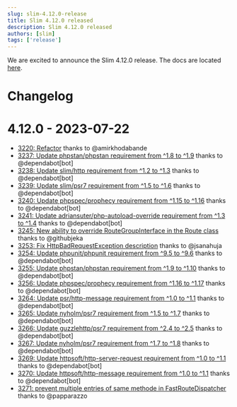 ```yaml
---
slug: slim-4.12.0-release
title: Slim 4.12.0 released
description: Slim 4.12.0 released
authors: [slim]
tags: ['release']
---
```


We are excited to announce the Slim 4.12.0 release. The docs are located [here](http://www.slimframework.com/docs/v4).


<!-- truncate -->


# Changelog

# 4.12.0 - 2023-07-22

- [3220: Refactor](https://github.com/slimphp/Slim/pull/3220) thanks to @amirkhodabande
- [3237: Update phpstan/phpstan requirement from ^1.8 to ^1.9](https://github.com/slimphp/Slim/pull/3237) thanks to @dependabot[bot]
- [3238: Update slim/http requirement from ^1.2 to ^1.3](https://github.com/slimphp/Slim/pull/3238) thanks to @dependabot[bot]
- [3239: Update slim/psr7 requirement from ^1.5 to ^1.6](https://github.com/slimphp/Slim/pull/3239) thanks to @dependabot[bot]
- [3240: Update phpspec/prophecy requirement from ^1.15 to ^1.16](https://github.com/slimphp/Slim/pull/3240) thanks to @dependabot[bot]
- [3241: Update adriansuter/php-autoload-override requirement from ^1.3 to ^1.4](https://github.com/slimphp/Slim/pull/3241) thanks to @dependabot[bot]
- [3245: New ability to override RouteGroupInterface in the Route class](https://github.com/slimphp/Slim/pull/3245) thanks to @githubjeka
- [3253: Fix HttpBadRequestException description](https://github.com/slimphp/Slim/pull/3253) thanks to @jsanahuja
- [3254: Update phpunit/phpunit requirement from ^9.5 to ^9.6](https://github.com/slimphp/Slim/pull/3254) thanks to @dependabot[bot]
- [3255: Update phpstan/phpstan requirement from ^1.9 to ^1.10](https://github.com/slimphp/Slim/pull/3255) thanks to @dependabot[bot]
- [3256: Update phpspec/prophecy requirement from ^1.16 to ^1.17](https://github.com/slimphp/Slim/pull/3256) thanks to @dependabot[bot]
- [3264: Update psr/http-message requirement from ^1.0 to ^1.1](https://github.com/slimphp/Slim/pull/3264) thanks to @dependabot[bot]
- [3265: Update nyholm/psr7 requirement from ^1.5 to ^1.7](https://github.com/slimphp/Slim/pull/3265) thanks to @dependabot[bot]
- [3266: Update guzzlehttp/psr7 requirement from ^2.4 to ^2.5](https://github.com/slimphp/Slim/pull/3266) thanks to @dependabot[bot]
- [3267: Update nyholm/psr7 requirement from ^1.7 to ^1.8](https://github.com/slimphp/Slim/pull/3267) thanks to @dependabot[bot]
- [3269: Update httpsoft/http-server-request requirement from ^1.0 to ^1.1](https://github.com/slimphp/Slim/pull/3269) thanks to @dependabot[bot]
- [3270: Update httpsoft/http-message requirement from ^1.0 to ^1.1](https://github.com/slimphp/Slim/pull/3270) thanks to @dependabot[bot]
- [3271: prevent multiple entries of same methode in FastRouteDispatcher](https://github.com/slimphp/Slim/pull/3271) thanks to @papparazzo